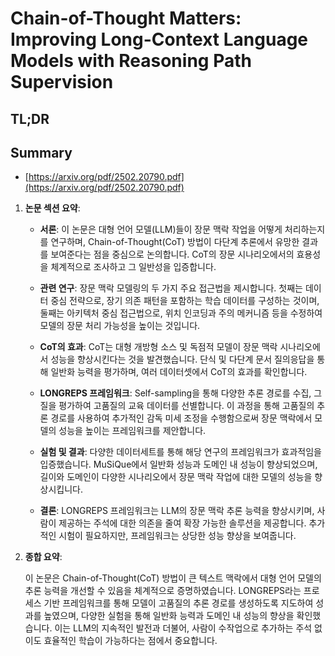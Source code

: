# Chain-of-Thought Matters: Improving Long-Context Language Models with Reasoning Path Supervision
## TL;DR
## Summary
- [https://arxiv.org/pdf/2502.20790.pdf](https://arxiv.org/pdf/2502.20790.pdf)

1. **논문 섹션 요약**:

   - **서론**: 이 논문은 대형 언어 모델(LLM)들이 장문 맥락 작업을 어떻게 처리하는지를 연구하며, Chain-of-Thought(CoT) 방법이 다단계 추론에서 유망한 결과를 보여준다는 점을 중심으로 논의합니다. CoT의 장문 시나리오에서의 효용성을 체계적으로 조사하고 그 일반성을 입증합니다.

   - **관련 연구**: 장문 맥락 모델링의 두 가지 주요 접근법을 제시합니다. 첫째는 데이터 중심 전략으로, 장기 의존 패턴을 포함하는 학습 데이터를 구성하는 것이며, 둘째는 아키텍처 중심 접근법으로, 위치 인코딩과 주의 메커니즘 등을 수정하여 모델의 장문 처리 가능성을 높이는 것입니다.

   - **CoT의 효과**: CoT는 대형 개방형 소스 및 독점적 모델이 장문 맥락 시나리오에서 성능을 향상시킨다는 것을 발견했습니다. 단식 및 다단계 문서 질의응답을 통해 일반화 능력을 평가하며, 여러 데이터셋에서 CoT의 효과를 확인합니다.

   - **LONGREPS 프레임워크**: Self-sampling을 통해 다양한 추론 경로를 수집, 그 질을 평가하여 고품질의 교육 데이터를 선별합니다. 이 과정을 통해 고품질의 추론 경로를 사용하여 추가적인 감독 미세 조정을 수행함으로써 장문 맥락에서 모델의 성능을 높이는 프레임워크를 제안합니다.

   - **실험 및 결과**: 다양한 데이터세트를 통해 해당 연구의 프레임워크가 효과적임을 입증했습니다. MuSiQue에서 일반화 성능과 도메인 내 성능이 향상되었으며, 길이와 도메인이 다양한 시나리오에서 장문 맥락 작업에 대한 모델의 성능을 향상시킵니다.

   - **결론**: LONGREPS 프레임워크는 LLM의 장문 맥락 추론 능력을 향상시키며, 사람이 제공하는 주석에 대한 의존을 줄여 확장 가능한 솔루션을 제공합니다. 추가적인 시험이 필요하지만, 프레임워크는 상당한 성능 향상을 보여줍니다.

2. **종합 요약**:

   이 논문은 Chain-of-Thought(CoT) 방법이 큰 텍스트 맥락에서 대형 언어 모델의 추론 능력을 개선할 수 있음을 체계적으로 증명하였습니다. LONGREPS라는 프로세스 기반 프레임워크를 통해 모델이 고품질의 추론 경로를 생성하도록 지도하여 성과를 높였으며, 다양한 실험을 통해 일반화 능력과 도메인 내 성능의 향상을 확인했습니다. 이는 LLM의 지속적인 발전과 더불어, 사람이 수작업으로 추가하는 주석 없이도 효율적인 학습이 가능하다는 점에서 중요합니다.